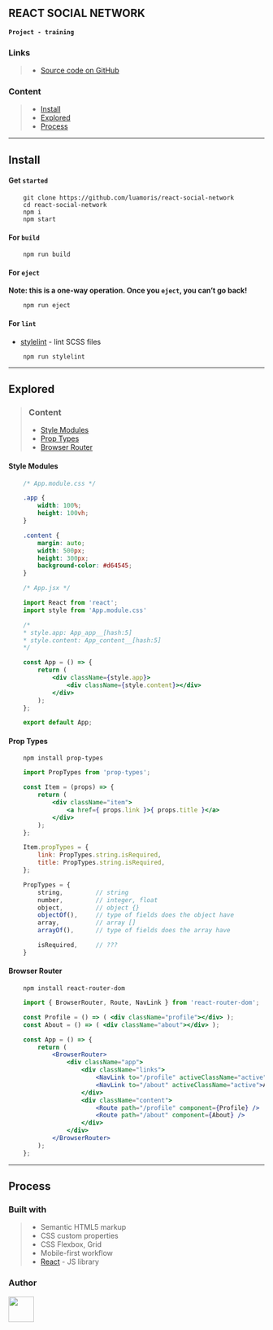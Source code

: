 ## REACT SOCIAL NETWORK
__`Project - training`__

### Links

> + [Source code on GitHub][solution-repository]
<!-- > + [Live Site][deploy] -->

### Content
> + [Install](#Install)
> + [Explored](#Explored)
> + [Process](#Process)


---

## Install


#### Get `started`

```console
	git clone https://github.com/luamoris/react-social-network
	cd react-social-network
	npm i
	npm start
```

#### For `build`

```console
	npm run build
```

#### For `eject`

**Note: this is a one-way operation. Once you `eject`, you can’t go back!**

```console
	npm run eject
```

#### For `lint`

- [stylelint][stylelint] - lint SCSS files

```console
	npm run stylelint
```


---



## Explored

> ### Content
> + [Style Modules](#style-modules)
> + [Prop Types](#prop-types)
> + [Browser Router](#browser-router)
<!-- > + [](#) -->


#### Style Modules
```css
	/* App.module.css */

	.app {
		width: 100%;
		height: 100vh;
	}

	.content {
		margin: auto;
		width: 500px;
		height: 300px;
		background-color: #d64545;
	}
```
```jsx
	/* App.jsx */

	import React from 'react';
	import style from 'App.module.css'

	/*
	* style.app: App_app__[hash:5]
	* style.content: App_content__[hash:5]
	*/

	const App = () => {
		return (
			<div className={style.app}>
				<div className={style.content}></div>
			</div>
		);
	};

	export default App;
```


#### Prop Types
```console
	npm install prop-types
```
```jsx
	import PropTypes from 'prop-types';

	const Item = (props) => {
		return (
			<div className="item">
				<a href={ props.link }>{ props.title }</a>
			</div>
		);
	};

	Item.propTypes = {
		link: PropTypes.string.isRequired,
		title: PropTypes.string.isRequired,
	};
```
```jsx
	PropTypes = {
		string, 		// string
		number, 		// integer, float
		object, 		// object {}
		objectOf(),		// type of fields does the object have
		array, 			// array []
		arrayOf(), 		// type of fields does the array have

		isRequired,		// ???
	}
```


#### Browser Router
```console
	npm install react-router-dom
```
```jsx
	import { BrowserRouter, Route, NavLink } from 'react-router-dom';

	const Profile = () => ( <div className="profile"></div> );
	const About = () => ( <div className="about"></div> );

	const App = () => {
		return (
			<BrowserRouter>
				<div className="app">
					<div className="links">
						<NavLink to="/profile" activeClassName="active">Profile</NavLink>
						<NavLink to="/about" activeClassName="active">About</NavLink>
					</div>
					<div className="content">
						<Route path="/profile" component={Profile} />
						<Route path="/about" component={About} />
					</div>
				</div>
			</BrowserRouter>
		);
	};
```



---



## Process

### Built with

> - Semantic HTML5 markup
> - CSS custom properties
> - CSS Flexbox, Grid
> - Mobile-first workflow
> - [React][react] - JS library

<!-- ### What I learned -->
<!-- >  +  -->

<!-- ### Useful resources -->
<!-- > +  -->

### Author

<p align="left">
	<a href="https://github.com/luamoris">
		<img width="50" src="https://avatars.githubusercontent.com/u/70754306?s=460&u=922c28870849f7c9528034f0512e69fb77339c84&v=4 alt="Iosif Luamoris"/>
	</a>
</p>


[solution-repository]: https://github.com/luamoris/react-social-network
[deploy]: https://

[stylelint]: https://stylelint.io/
[react]: https://reactjs.org/